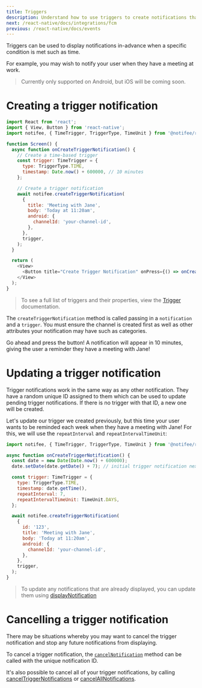 ```yaml
---
title: Triggers
description: Understand how to use triggers to create notifications that fire under specific conditions.
next: /react-native/docs/integrations/fcm
previous: /react-native/docs/events
---
```


Triggers can be used to display notifications in-advance when a specific condition is met such as time.

For example, you may wish to notify your user when they have a meeting at work.

<Vimeo id="triggers-example" caption="Triggers Example" />

> Currently only supported on Android, but iOS will be coming soon.

# Creating a trigger notification

```js
import React from 'react';
import { View, Button } from 'react-native';
import notifee, { TimeTrigger, TriggerType, TimeUnit } from '@notifee/react-native';

function Screen() {
  async function onCreateTriggerNotification() {
    // Create a time-based trigger
    const trigger: TimeTrigger = {
      type: TriggerType.TIME,
      timestamp: Date.now() + 600000, // 10 minutes
    };

    // Create a trigger notification
    await notifee.createTriggerNotification(
      {
        title: 'Meeting with Jane',
        body: 'Today at 11:20am',
        android: {
          channelId: 'your-channel-id',
        },
      },
      trigger,
    );
  }

  return (
    <View>
      <Button title="Create Trigger Notification" onPress={() => onCreateTriggerNotification()} />
    </View>
  );
}
```

> To see a full list of triggers and their properties, view the [Trigger](/react-native/reference/trigger) documentation.

The `createTriggerNotification` method is called passing in a `notification` and a `trigger`. You must ensure the channel is created first as well as other attributes your notification may have such as categories.

Go ahead and press the button! A notification will appear in 10 minutes, giving the user a reminder they have a meeting with Jane!

# Updating a trigger notification

Trigger notifications work in the same way as any other notification. They have a random unique ID assigned to them which can be used to update pending trigger notifications. If there is no trigger with that ID, a new one will be created.

Let's update our trigger we created previously, but this time your user wants to be reminded each week when they have a meeting with Jane! For this, we will use the `repeatInterval` and `repeatIntervalTimeUnit`:

```js
import notifee, { TimeTrigger, TriggerType, TimeUnit } from '@notifee/react-native';

async function onCreateTriggerNotification() {
  const date = new Date(Date.now() + 600000);
  date.setDate(date.getDate() + 7); // initial trigger notification next week

  const trigger: TimeTrigger = {
    type: TriggerType.TIME,
    timestamp: date.getTime(),
    repeatInterval: 7,
    repeatIntervalTimeUnit: TimeUnit.DAYS,
  };

  await notifee.createTriggerNotification(
    {
      id: '123',
      title: 'Meeting with Jane',
      body: 'Today at 11:20am',
      android: {
        channelId: 'your-channel-id',
      },
    },
    trigger,
  );
}
```

> To update any notifications that are already displayed, you can update them using [displayNotification](/react-native/docs/displaying-a-notification)

# Cancelling a trigger notification

There may be situations whereby you may want to cancel the trigger notification and stop any future notifications from displaying.

To cancel a trigger notification, the [`cancelNotification`](/react-native/docs/displaying-a-notification#cancelling-a-notification) method can be called with the unique notification ID.

It's also possible to cancel all of your trigger notifications, by calling [cancelTriggerNotifications](/react-native/reference/canceltriggernotifications) or [cancelAllNotifications](/react-native/reference/cancelallnotifications).
